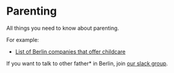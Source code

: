 # Parenting

All things you need to know about parenting.

For example:

* [List of Berlin companies that offer childcare](berlin_childcare.md)

If you want to talk to other father* in Berlin, join
[our slack group](http://dadaberlin.herokuapp.com).
